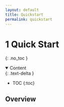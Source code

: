```yaml
---
layout: default
title: Quickstart
permalink: quickstart
---
```


# 1 Quick Start
{: .no_toc }

<details open markdown="block">
  <summary>
    Content
  </summary>
  {: .text-delta }

- TOC
{:toc}

</details>

## Overview
